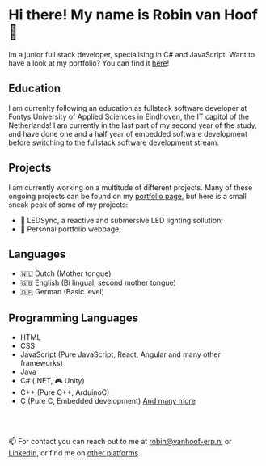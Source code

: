 # Hi there! My name is Robin van Hoof 👋
Im a junior full stack developer, specialising in C# and JavaScript. Want to have a look at my portfolio? You can find it [here](https://robinvanhoof.tech)!

## Education
I am currenlty following an education as fullstack software developer at Fontys University of Applied Sciences in Eindhoven, the IT capitol of the Netherlands! I am currently in the last part of my second year of the study, and have done one and a half year of embedded software development before switching to the fullstack software development stream. 

## Projects
I am currently working on a multitude of different projects. Many of these ongoing projects can be found on my [portfolio page](https://robinvanhoof.tech), but here is a small sneak peak of some of my projects:
- 🚥 LEDSync, a reactive and submersive LED lighting sollution;
- 👤 Personal portfolio webpage;

## Languages
- 🇳🇱 Dutch (Mother tongue)
- 🇬🇧 English (Bi lingual, second mother tongue)
- 🇩🇪 German (Basic level)

## Programming Languages
- HTML
- CSS
- JavaScript (Pure JavaScript, React, Angular and many other frameworks)
- Java
- C# (.NET, 🎮 Unity)
- C++ (Pure C++, ArduinoC)
- C (Pure C, Embedded development)
[And many more](https://robinvanhoof.tech/proficiencies)

<br><br>

📫 For contact you can reach out to me at robin@vanhoof-erp.nl or [LinkedIn](https://www.linkedin.com/in/robin-van-hoof-238b9a1b0/), or find me on [other platforms](https://robinvanhoof.tech/contact)



<!--
**RobinvHoof/RobinvHoof** is a ✨ _special_ ✨ repository because its `README.md` (this file) appears on your GitHub profile.

Here are some ideas to get you started:

- 🔭 I’m currently working on ...
- 🌱 I’m currently learning ...
- 👯 I’m looking to collaborate on ...
- 🤔 I’m looking for help with ...
- 💬 Ask me about ...
- 📫 How to reach me: ...
- 😄 Pronouns: ...
- ⚡ Fun fact: ...
-->
